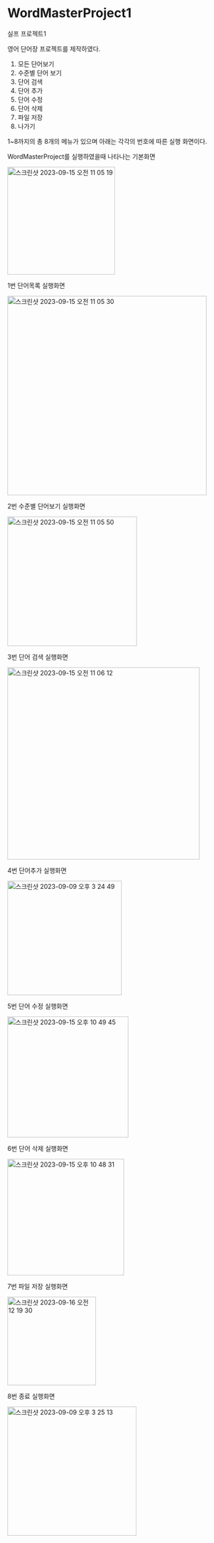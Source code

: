 # WordMasterProject1
실프 프로젝트1

영어 단어장 프로젝트를 제작하였다.

1. 모든 단어보기
2. 수준별 단어 보기
3. 단어 검색
4. 단어 추가
5. 단어 수정
6. 단어 삭제
7. 파일 저장
8. 나가기

1~8까지의 총 8개의 메뉴가 있으며 아래는 각각의 번호에 따른 실행 화면이다.

WordMasterProject를 실행하였을때 나타나는 기본화면

<img width="242" alt="스크린샷 2023-09-15 오전 11 05 19" src="https://github.com/YearaChoi/WordMasterProject1/assets/130584299/87e793d1-15b8-4d94-aeb2-6daec823f881">


1번 단어목록 실행화면 

<img width="448" alt="스크린샷 2023-09-15 오전 11 05 30" src="https://github.com/YearaChoi/WordMasterProject1/assets/130584299/762b8ee2-d2d8-4b7c-b4e5-d353db6359f5">


2번 수준별 단어보기 실행화면

<img width="291" alt="스크린샷 2023-09-15 오전 11 05 50" src="https://github.com/YearaChoi/WordMasterProject1/assets/130584299/bc07ab04-c8ed-4634-adaa-1f4260e9eacf">


3번 단어 검색 실행화면

<img width="432" alt="스크린샷 2023-09-15 오전 11 06 12" src="https://github.com/YearaChoi/WordMasterProject1/assets/130584299/a09069e7-b321-44c3-a82d-4016d52c9d6b">


4번 단어추가 실행화면

<img width="257" alt="스크린샷 2023-09-09 오후 3 24 49" src="https://github.com/YearaChoi/WordMasterProject1/assets/130584299/5beb6f4c-a00a-478f-b890-a3dc54f3f165">


5번 단어 수정 실행화면

<img width="272" alt="스크린샷 2023-09-15 오후 10 49 45" src="https://github.com/YearaChoi/WordMasterProject1/assets/130584299/cd534afb-2ba7-432f-b723-1ca46be06c53">


6번 단어 삭제 실행화면

<img width="262" alt="스크린샷 2023-09-15 오후 10 48 31" src="https://github.com/YearaChoi/WordMasterProject1/assets/130584299/f653f958-5418-4c28-a3df-3a154e5994b7">


7번 파일 저장 실행화면

<img width="199" alt="스크린샷 2023-09-16 오전 12 19 30" src="https://github.com/YearaChoi/WordMasterProject1/assets/130584299/d36b36d3-deb9-47f2-bccb-8329671bd3fa">


8번 종료 실행화면 

<img width="290" alt="스크린샷 2023-09-09 오후 3 25 13" src="https://github.com/YearaChoi/WordMasterProject1/assets/130584299/ad18573d-363e-45b8-a544-b7dbaad297f2">

